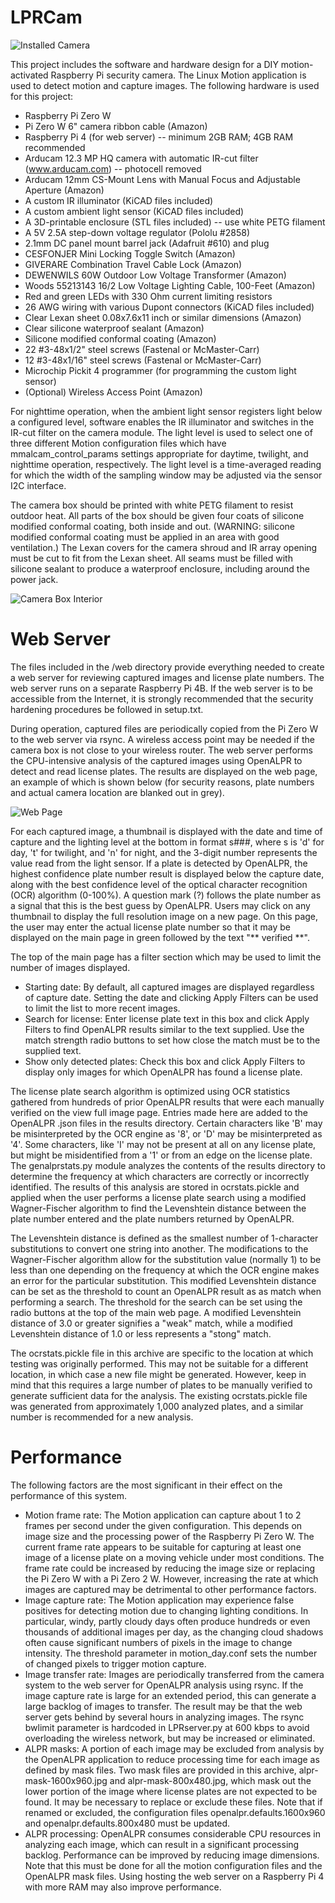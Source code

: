 # LPRCam
![Installed Camera](installed1.jpg)

This project includes the software and hardware design for a DIY motion-activated Raspberry Pi security camera.  The Linux Motion application is used to detect motion and capture images.  The following hardware is used for this project:
* Raspberry Pi Zero W
* Pi Zero W 6" camera ribbon cable (Amazon)
* Raspberry Pi 4 (for web server) -- minimum 2GB RAM; 4GB RAM recommended
* Arducam 12.3 MP HQ camera with automatic IR-cut filter (www.arducam.com) -- photocell removed
* Arducam 12mm CS-Mount Lens with Manual Focus and Adjustable Aperture (Amazon)
* A custom IR illuminator (KiCAD files included)
* A custom ambient light sensor (KiCAD files included)
* A 3D-printable enclosure (STL files included) -- use white PETG filament
* A 5V 2.5A step-down voltage regulator (Pololu #2858)
* 2.1mm DC panel mount barrel jack (Adafruit #610) and plug
* CESFONJER Mini Locking Toggle Switch (Amazon)
* GIVERARE Combination Travel Cable Lock (Amazon)
* DEWENWILS 60W Outdoor Low Voltage Transformer (Amazon)
* Woods 55213143 16/2 Low Voltage Lighting Cable, 100-Feet (Amazon)
* Red and green LEDs with 330 Ohm current limiting resistors
* 26 AWG wiring with various Dupont connectors (KiCAD files included)
* Clear Lexan sheet 0.08x7.6x11 inch or similar dimensions (Amazon)
* Clear silicone waterproof sealant (Amazon)
* Silicone modified conformal coating (Amazon)
* 22 #3-48x1/2" steel screws (Fastenal or McMaster-Carr)
* 12 #3-48x1/16" steel screws  (Fastenal or McMaster-Carr)
* Microchip Pickit 4 programmer (for programming the custom light sensor)
* (Optional) Wireless Access Point (Amazon)

For nighttime operation, when the ambient light sensor registers light below a configured level, software enables the IR illuminator and switches in the IR-cut filter on the camera module.  The light level is used to select one of three different Motion configuration files which have mmalcam_control_params settings appropriate for daytime, twilight, and nighttime operation, respectively.  The light level is a time-averaged reading for which the width of the sampling window may be adjusted via the sensor I2C interface.

The camera box should be printed with white PETG filament to resist outdoor heat.  All parts of the box should be given four coats of silicone modified conformal coating, both inside and out.  (WARNING: silicone modified conformal coating must be applied in an area with good ventilation.)  The Lexan covers for the camera shroud and IR array opening must be cut to fit from the Lexan sheet.  All seams must be filled with silicone sealant to produce a waterproof enclosure, including around the power jack.

![Camera Box Interior](front-open-annotated.jpg)

# Web Server

The files included in the /web directory provide everything needed to create a web server for reviewing captured images and license plate numbers.  The web server runs on a separate Raspberry Pi 4B.  If the web server is to be accessible from the Internet, it is strongly recommended that the security hardening procedures be followed in setup.txt.

During operation, captured files are periodically copied from the Pi Zero W to the web server via rsync.  A wireless access point may be needed if the camera box is not close to your wireless router.  The web server performs the CPU-intensive analysis of the captured images using OpenALPR to detect and read license plates.  The results are displayed on the web page, an example of which is shown below (for security reasons, plate numbers and actual camera location are blanked out in grey).

![Web Page](web-sample.png)

For each captured image, a thumbnail is displayed with the date and time of capture and the lighting level at the bottom in format s###, where s is 'd' for day, 't' for twilight, and 'n' for night, and the 3-digit number represents the value read from the light sensor.  If a plate is detected by OpenALPR, the highest confidence plate number result is displayed below the capture date, along with the best confidence level of the optical character recognition (OCR) algorithm (0-100%).  A question mark (?) follows the plate number as a signal that this is the best guess by OpenALPR.  Users may click on any thumbnail to display the full resolution image on a new page.  On this page, the user may enter the actual license plate number so that it may be displayed on the main page in green followed by the text "** verified **".

The top of the main page has a filter section which may be used to limit the number of images displayed.

* Starting date: By default, all captured images are displayed regardless of capture date.  Setting the date and clicking Apply Filters can be used to limit the list to more recent images.
* Search for license: Enter license plate text in this box and click Apply Filters to find OpenALPR results similar to the text supplied.  Use the match strength radio buttons to set how close the match must be to the supplied text.
* Show only detected plates: Check this box and click Apply Filters to display only images for which OpenALPR has found a license plate.

The license plate search algorithm is optimized using OCR statistics gathered from hundreds of prior OpenALPR results that were each manually verified on the view full image page.  Entries made here are added to the OpenALPR .json files in the results directory.  Certain characters like 'B' may be misinterpreted by the OCR engine as '8', or 'D' may be misinterpreted as '4'.  Some characters, like 'I' may not be present at all on any license plate, but might be misidentified from a '1' or from an edge on the license plate.  The genalprstats.py module analyzes the contents of the results directory to determine the frequency at which characters are correctly or incorrectly identified.  The results of this analysis are stored in ocrstats.pickle and applied when the user performs a license plate search using a modified Wagner-Fischer algorithm to find the Levenshtein distance between the plate number entered and the plate numbers returned by OpenALPR.

The Levenshtein distance is defined as the smallest number of 1-character substitutions to convert one string into another.  The modifications to the Wagner-Fischer algorithm allow for the substitution value (normally 1) to be less than one depending on the frequency at which the OCR engine makes an error for the particular substitution. This modified Levenshtein distance can be set as the threshold to count an OpenALPR result as as match when performing a search.  The threshold for the search can be set using the radio buttons at the top of the main web page.  A modified Levenshtein distance of 3.0 or greater signifies a "weak" match, while a modified Levenshtein distance of 1.0 or less represents a "stong" match.

The ocrstats.pickle file in this archive are specific to the location at which testing was originally performed.  This may not be suitable for a different location, in which case a new file might be generated.  However, keep in mind that this requires a large number of plates to be manually verified to generate sufficient data for the analysis.  The existing ocrstats.pickle file was generated from approximately 1,000 analyzed plates, and a similar number is recommended for a new analysis.

# Performance

The following factors are the most significant in their effect on the performance of this system.

* Motion frame rate: The Motion application can capture about 1 to 2 frames per second under the given configuration.  This depends on image size and the processing power of the Raspberry Pi Zero W.  The current frame rate appears to be suitable for capturing at least one image of a license plate on a moving vehicle under most conditions.  The frame rate could be increased by reducing the image size or replacing the Pi Zero W with a Pi Zero 2 W.  However, increasing the rate at which images are captured may be detrimental to other performance factors.
* Image capture rate: The Motion application may experience false positives for detecting motion due to changing lighting conditions.  In particular, windy, partly cloudy days often produce hundreds or even thousands of additional images per day, as the changing cloud shadows often cause significant numbers of pixels in the image to change intensity.  The threshold parameter in motion_day.conf sets the number of changed pixels to trigger motion capture.
* Image transfer rate: Images are periodically transferred from the camera system to the web server for OpenALPR analysis using rsync.  If the image capture rate is large for an extended period, this can generate a large backlog of images to transfer.  The result may be that the web server gets behind by several hours in analyzing images.  The rsync bwlimit parameter is hardcoded in LPRserver.py at 600 kbps to avoid overloading the wireless network, but may be increased or eliminated.
* ALPR masks: A portion of each image may be excluded from analysis by the OpenALPR application to reduce processing time for each image as defined by mask files.  Two mask files are provided in this archive, alpr-mask-1600x960.jpg and alpr-mask-800x480.jpg, which mask out the lower portion of the image where license plates are not expected to be found.  It may be necessary to replace or exclude these files.  Note that if renamed or excluded, the configuration files openalpr.defaults.1600x960 and openalpr.defaults.800x480 must be updated.
* ALPR processing: OpenALPR consumes considerable CPU resources in analyzing each image, which can result in a significant processing backlog.  Performance can be improved by reducing image dimensions.  Note that this must be done for all the motion configuration files and the OpenALPR mask files.  Using hosting the web server on a Raspberry Pi 4 with more RAM may also improve performance.
